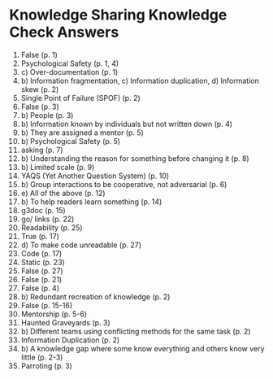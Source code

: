 # Knowledge Sharing Knowledge Check Answers

1.  False (p. 1)
2.  Psychological Safety (p. 1, 4)
3.  c) Over-documentation (p. 1)
4.  b) Information fragmentation, c) Information duplication, d) Information skew (p. 2)
5.  Single Point of Failure (SPOF) (p. 2)
6.  False (p. 3)
7.  b) People (p. 3)
8.  b) Information known by individuals but not written down (p. 4)
9.  b) They are assigned a mentor (p. 5)
10. b) Psychological Safety (p. 5)
11. asking (p. 7)
12. b) Understanding the reason for something before changing it (p. 8)
13. b) Limited scale (p. 9)
14. YAQS (Yet Another Question System) (p. 10)
15. b) Group interactions to be cooperative, not adversarial (p. 6)
16. e) All of the above (p. 12)
17. b) To help readers learn something (p. 14)
18. g3doc (p. 15)
19. go/ links (p. 22)
20. Readability (p. 25)
21. True (p. 17)
22. d) To make code unreadable (p. 27)
23. Code (p. 17)
24. Static (p. 23)
25. False (p. 27)
26. False (p. 21)
27. False (p. 4)
28. b) Redundant recreation of knowledge (p. 2)
29. False (p. 15-16)
30. Mentorship (p. 5-6)
31. Haunted Graveyards (p. 3)
32. b) Different teams using conflicting methods for the same task (p. 2)
33. Information Duplication (p. 2)
34. b) A knowledge gap where some know everything and others know very little (p. 2-3)
35. Parroting (p. 3)